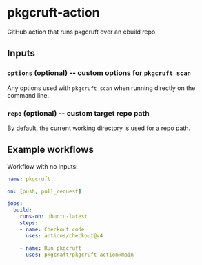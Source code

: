 # pkgcruft-action

GitHub action that runs pkgcruft over an ebuild repo.

## Inputs

### `options` (optional) -- custom options for `pkgcruft scan`

Any options used with ``pkgcruft scan`` when running directly on the command
line.

### `repo` (optional) -- custom target repo path

By default, the current working directory is used for a repo path.

## Example workflows

Workflow with no inputs:

```yaml
name: pkgcruft

on: [push, pull_request]

jobs:
  build:
    runs-on: ubuntu-latest
    steps:
    - name: Checkout code
      uses: actions/checkout@v4

    - name: Run pkgcruft
      uses: pkgcraft/pkgcruft-action@main
```
